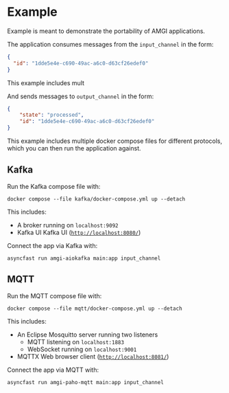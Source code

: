 # Example

Example is meant to demonstrate the portability of AMGI applications.

The application consumes messages from the `input_channel` in the form:

```json
{
  "id": "1dde5e4e-c690-49ac-a6c0-d63cf26edef0"
}
```

This example includes mult

And sends messages to `output_channel` in the form:

```json
{
	"state": "processed",
	"id": "1dde5e4e-c690-49ac-a6c0-d63cf26edef0"
}
```

This example includes multiple docker compose files for different protocols, which you can then run the application against.

## Kafka

Run the Kafka compose file with:

```commandline
docker compose --file kafka/docker-compose.yml up --detach
```

This includes:

- A broker running on `localhost:9092`
- Kafka UI Kafka UI ([`http://localhost:8080/`](http://localhost:8080/))

Connect the app via Kafka with:

```commandline
asyncfast run amgi-aiokafka main:app input_channel
```

## MQTT

Run the MQTT compose file with:

```commandline
docker compose --file mqtt/docker-compose.yml up --detach
```

This includes:

- An Eclipse Mosquitto server running two listeners
  - MQTT listening on `localhost:1883`
  - WebSocket running on `localhost:9001`
- MQTTX Web browser client ([`http://localhost:8081/`](http://localhost:8081/))

Connect the app via MQTT with:

```commandline
asyncfast run amgi-paho-mqtt main:app input_channel
```
